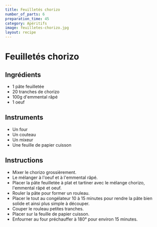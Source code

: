 ```yaml
---
title: Feuilletés chorizo
number_of_parts: 6
preparation_time: 45
category: Apéritifs
image: feuilletes-chorizo.jpg
layout: recipe
---
```

# Feuilletés chorizo

## Ingrédients

- 1 pâte feuilletée
- 20 tranches de chorizo
- 100g d'emmental râpé
- 1 oeuf

## Instruments

- Un four
- Un couteau
- Un mixeur
- Une feuille de papier cuisson

## Instructions

- Mixer le chorizo grossièrement.
- Le mélanger à l'oeuf et à l'emmental râpé.
- Placer la pâte feuilletée à plat et tartiner avec le mélange chorizo, l'emmental râpé et oeuf.
- Rouler la pâte pour former un rouleau.
- Placer le tout au congélateur 10 à 15 minutes pour rendre la pâte bien solide et ainsi plus simple à découper.
- Couper le rouleau petites tranches.
- Placer sur la feuille de papier cuisson.
- Enfourner au four préchauffer à 180° pour environ 15 minutes.
